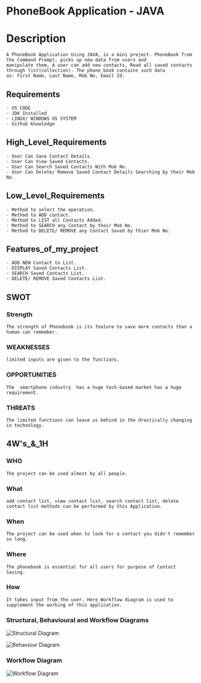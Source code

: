 # PhoneBook Application - JAVA
# **Description**
	A PhoneBook Application Using JAVA, is a mini project. PhoneBook from the Command Prompt, picks up new data from users and
	manipulate them, A user can add new contacts, Read all saved contacts through list(collection). The phone book contains such data
	as: First Name, Last Name, Mob No, Email Id.
	
## **Requirements**
	- VS CODE
	- JDK Installed
	- LINUX/ WINDOWS OS SYSTEM
	- Github Knowledge

## High_Level_Requirements
	- User Can Save Contact Details.
	- User Can View Saved Contacts.
	- User Can Search Saved Contacts With Mob No.
	- User Can Delete/ Remove Saved Contact Details Searching by their Mob No.
	
## Low_Level_Requirements
	- Method to select the operation.
	- Method to ADD contact.
	- Method to LIST all Contacts Added.
	- Method to SEARCH any Contact by their Mob No.
	- Method to DELETE/ REMOVE any Contact Saved by thier Mob No.
	
## Features_of_my_project
	- ADD NEW Contact to List.
	- DISPLAY Saved Contacts List.
	- SEARCH Saved Contacts List.
	- DELETE/ REMOVE Saved Contacts List.

## SWOT
### Strength
	The strength of Phonebook is its feature to save more contacts than a human can remember.
	
### WEAKNESSES
	limited inputs are given to the functions.
	
### OPPORTUNITIES
	The  smartphone industry  has a huge tech-based market has a huge requirement.

### THREATS
	The limited functions can leave us behind in the drastically changing in technology.



## 4W's_&_1H
### WHO
	The project can be used almost by all people.

### What
	add contact list, view contact list, search contact list, delete contact list methods can be performed by this Application.

### When
	The project can be used when to look for a contact you didn't remember so long.

### Where
	The phonebook is essential for all users for purpose of Contact Saving.

### How
	It takes input from the user. Here Workflow diagram is used to supplement the working of this application.
	
### Structural, Behavioural and Workflow Diagrams
	
![Structural Diagram](https://github.com/Sumit21adm/M2_Phonebook_Java/blob/9bdf3b60053d649905e4f408741b62a620dbafae/02_Architecture/Structural%20Diagram.jpeg "Structural Diagram")

![Behaviour Diagram](https://github.com/Sumit21adm/M2_Phonebook_Java/blob/9bdf3b60053d649905e4f408741b62a620dbafae/02_Architecture/Behavioural%20Diagram.jpeg "Behaviour Diagram")
### Workflow Diagram
![Workflow Diagram](https://github.com/Sumit21adm/M2_Phonebook_Java/blob/9bdf3b60053d649905e4f408741b62a620dbafae/02_Architecture/Workflow.jpg "Workflow Diagram")



